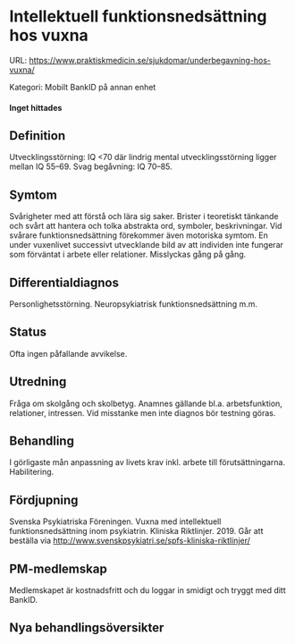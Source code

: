 # Intellektuell funktionsnedsättning hos vuxna

URL: https://www.praktiskmedicin.se/sjukdomar/underbegavning-hos-vuxna/



Kategori: Mobilt BankID på annan enhet

#### Inget hittades

## Definition

Utvecklingsstörning: IQ <70 där lindrig mental utvecklingsstörning ligger mellan IQ 55–69. Svag begåvning: IQ 70–85.

## Symtom

Svårigheter med att förstå och lära sig saker. Brister i teoretiskt tänkande och svårt att hantera och tolka abstrakta ord, symboler, beskrivningar. Vid svårare funktionsnedsättning förekommer även motoriska symtom. En under vuxenlivet successivt utvecklande bild av att individen inte fungerar som förväntat i arbete eller relationer. Misslyckas gång på gång.

## Differentialdiagnos

Personlighetsstörning. Neuropsykiatrisk funktionsnedsättning m.m.

## Status

Ofta ingen påfallande avvikelse.

## Utredning

Fråga om skolgång och skolbetyg. Anamnes gällande bl.a. arbetsfunktion, relationer, intressen. Vid misstanke men inte diagnos bör testning göras.

## Behandling

I görligaste mån anpassning av livets krav inkl. arbete till förutsättningarna. Habilitering.

## Fördjupning

Svenska Psykiatriska Föreningen. Vuxna med intellektuell funktionsnedsättning inom psykiatrin. Kliniska Riktlinjer. 2019. Går att beställa via http://www.svenskpsykiatri.se/spfs-kliniska-riktlinjer/

## PM-medlemskap

Medlemskapet är kostnadsfritt och du loggar in smidigt och tryggt med ditt BankID.

## Nya behandlingsöversikter

